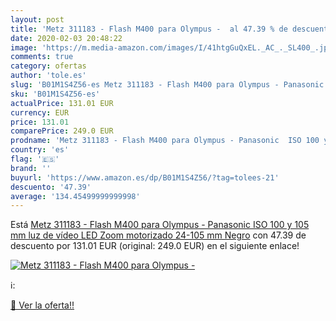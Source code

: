 ```yaml
---
layout: post
title: 'Metz 311183 - Flash M400 para Olympus -  al 47.39 % de descuento'
date: 2020-02-03 20:48:22
image: 'https://m.media-amazon.com/images/I/41htgGuQxEL._AC_._SL400_.jpg'
comments: true
category: ofertas
author: 'tole.es'
slug: 'B01M1S4Z56-es Metz 311183 - Flash M400 para Olympus - Panasonic ISO 100...'
sku: 'B01M1S4Z56-es'
actualPrice: 131.01 EUR
currency: EUR
price: 131.01
comparePrice: 249.0 EUR
prodname: 'Metz 311183 - Flash M400 para Olympus - Panasonic  ISO 100 y 105 mm  luz de vídeo LED  Zoom motorizado 24-105 mm   Negro'
country: 'es'
flag: '🇪🇸'
brand: ''
buyurl: 'https://www.amazon.es/dp/B01M1S4Z56/?tag=tolees-21'
descuento: '47.39'
average: '134.45499999999998'
---
```


Está [Metz 311183 - Flash M400 para Olympus - Panasonic  ISO 100 y 105 mm  luz de vídeo LED  Zoom motorizado 24-105 mm   Negro](https://www.amazon.es/dp/B01M1S4Z56/?tag=tolees-21) con 47.39 de descuento por 131.01 EUR (original: 249.0 EUR) en el siguiente enlace!

[![Metz 311183 - Flash M400 para Olympus - ](https://m.media-amazon.com/images/I/41htgGuQxEL._AC_._SL400_.jpg)](https://www.amazon.es/dp/B01M1S4Z56/?tag=tolees-21)

ℹ️:


[🛒 Ver la oferta!!](https://www.amazon.es/dp/B01M1S4Z56/?tag=tolees-21)
